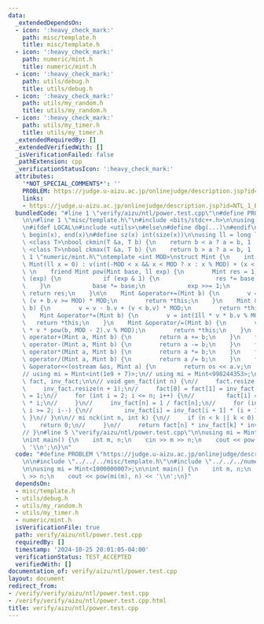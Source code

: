 ```yaml
---
data:
  _extendedDependsOn:
  - icon: ':heavy_check_mark:'
    path: misc/template.h
    title: misc/template.h
  - icon: ':heavy_check_mark:'
    path: numeric/mint.h
    title: numeric/mint.h
  - icon: ':heavy_check_mark:'
    path: utils/debug.h
    title: utils/debug.h
  - icon: ':heavy_check_mark:'
    path: utils/my_random.h
    title: utils/my_random.h
  - icon: ':heavy_check_mark:'
    path: utils/my_timer.h
    title: utils/my_timer.h
  _extendedRequiredBy: []
  _extendedVerifiedWith: []
  _isVerificationFailed: false
  _pathExtension: cpp
  _verificationStatusIcon: ':heavy_check_mark:'
  attributes:
    '*NOT_SPECIAL_COMMENTS*': ''
    PROBLEM: https://judge.u-aizu.ac.jp/onlinejudge/description.jsp?id=NTL_1_B
    links:
    - https://judge.u-aizu.ac.jp/onlinejudge/description.jsp?id=NTL_1_B
  bundledCode: "#line 1 \"verify/aizu/ntl/power.test.cpp\"\n#define PROBLEM \"https://judge.u-aizu.ac.jp/onlinejudge/description.jsp?id=NTL_1_B\"\
    \n\n#line 1 \"misc/template.h\"\n#include <bits/stdc++.h>\n\nusing namespace std;\n\
    \n#ifdef LOCAL\n#include <utils>\n#else\n#define dbg(...)\n#endif\n\n#define all(x)\
    \ begin(x), end(x)\n#define sz(x) int(size(x))\n\nusing ll = long long;\n\ntemplate\
    \ <class T>\nbool ckmin(T &a, T b) {\n    return b < a ? a = b, 1 : 0;\n}\ntemplate\
    \ <class T>\nbool ckmax(T &a, T b) {\n    return b > a ? a = b, 1 : 0;\n}\n#line\
    \ 1 \"numeric/mint.h\"\ntemplate <int MOD>\nstruct Mint {\n    int v;\n \n   \
    \ Mint(ll x = 0) : v(int(-MOD < x && x < MOD ? x : x % MOD) + (x < 0) * MOD) {}\n\
    \ \n    friend Mint pow(Mint base, ll exp) {\n        Mint res = 1;\n        while\
    \ (exp) {\n            if (exp & 1) {\n                res *= base;\n        \
    \    }\n            base *= base;\n            exp >>= 1;\n        }\n       \
    \ return res;\n    }\n\n    Mint &operator+=(Mint b) {\n        v = v + b.v -\
    \ (v + b.v >= MOD) * MOD;\n        return *this;\n    }\n    Mint &operator-=(Mint\
    \ b) {\n        v = v - b.v + (v < b.v) * MOD;\n        return *this;\n    }\n\
    \    Mint &operator*=(Mint b) {\n        v = int(1ll * v * b.v % MOD);\n     \
    \   return *this;\n    }\n    Mint &operator/=(Mint b) {\n        v = int(1ll\
    \ * v * pow(b, MOD - 2).v % MOD);\n        return *this;\n    }\n    friend Mint\
    \ operator+(Mint a, Mint b) {\n        return a += b;\n    }\n    friend Mint\
    \ operator-(Mint a, Mint b) {\n        return a -= b;\n    }\n    friend Mint\
    \ operator*(Mint a, Mint b) {\n        return a *= b;\n    }\n    friend Mint\
    \ operator/(Mint a, Mint b) {\n        return a /= b;\n    }\n    friend ostream\
    \ &operator<<(ostream &os, Mint a) {\n        return os << a.v;\n    }\n};\n\n\
    // using mi = Mint<int(1e9 + 7)>;\n// using mi = Mint<998244353>;\n\n// vector<mi>\
    \ fact, inv_fact;\n\n// void gen_fact(int n) {\n//     fact.resize(n + 1);\n//\
    \     inv_fact.resize(n + 1);\n//     fact[0] = fact[1] = inv_fact[0] = inv_fact[1]\
    \ = 1;\n//     for (int i = 2; i <= n; i++) {\n//         fact[i] = fact[i - 1]\
    \ * i;\n//     }\n//     inv_fact[n] = 1 / fact[n];\n//     for (int i = n - 1;\
    \ i >= 2; i--) {\n//         inv_fact[i] = inv_fact[i + 1] * (i + 1);\n//    \
    \ }\n// }\n\n// mi nck(int n, int k) {\n//     if (n < k || k < 0) {\n//     \
    \    return 0;\n//     }\n//     return fact[n] * inv_fact[k] * inv_fact[n - k];\n\
    // }\n#line 5 \"verify/aizu/ntl/power.test.cpp\"\n\nusing mi = Mint<1000000007>;\n\
    \nint main() {\n    int m, n;\n    cin >> m >> n;\n    cout << pow(mi(m), n) <<\
    \ '\\n';\n}\n"
  code: "#define PROBLEM \"https://judge.u-aizu.ac.jp/onlinejudge/description.jsp?id=NTL_1_B\"\
    \n\n#include \"../../../misc/template.h\"\n#include \"../../../numeric/mint.h\"\
    \n\nusing mi = Mint<1000000007>;\n\nint main() {\n    int m, n;\n    cin >> m\
    \ >> n;\n    cout << pow(mi(m), n) << '\\n';\n}"
  dependsOn:
  - misc/template.h
  - utils/debug.h
  - utils/my_random.h
  - utils/my_timer.h
  - numeric/mint.h
  isVerificationFile: true
  path: verify/aizu/ntl/power.test.cpp
  requiredBy: []
  timestamp: '2024-10-25 20:01:05-04:00'
  verificationStatus: TEST_ACCEPTED
  verifiedWith: []
documentation_of: verify/aizu/ntl/power.test.cpp
layout: document
redirect_from:
- /verify/verify/aizu/ntl/power.test.cpp
- /verify/verify/aizu/ntl/power.test.cpp.html
title: verify/aizu/ntl/power.test.cpp
---
```

